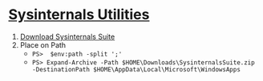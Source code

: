 # [Sysinternals Utilities](https://learn.microsoft.com/en-us/sysinternals/downloads/)
1. [Download Sysinternals Suite](https://download.sysinternals.com/files/SysinternalsSuite.zip)
2. Place on Path
    - `PS>  $env:path -split ';'`
    - `PS> Expand-Archive -Path $HOME\Downloads\SysinternalsSuite.zip -DestinationPath $HOME\AppData\Local\Microsoft\WindowsApps`
